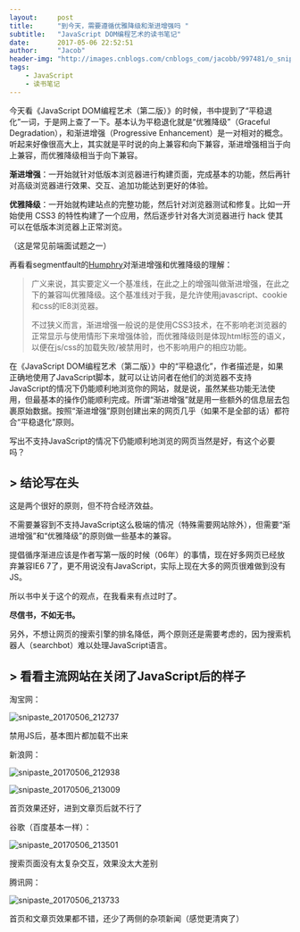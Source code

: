 ```yaml
---
layout:     post
title:      "到今天，需要遵循优雅降级和渐进增强吗 "
subtitle:   "JavaScript DOM编程艺术的读书笔记"
date:       2017-05-06 22:52:51
author:     "Jacob"
header-img: "http://images.cnblogs.com/cnblogs_com/jacobb/997481/o_snipaste_20170506_230715.png"
tags:
    - JavaScript
    - 读书笔记
---
```


今天看《JavaScript DOM编程艺术（第二版）》的时候，书中提到了“平稳退化”一词，于是网上查了一下。基本认为平稳退化就是“优雅降级”（Graceful Degradation），和渐进增强（Progressive Enhancement）是一对相对的概念。听起来好像很高大上，其实就是平时说的向上兼容和向下兼容，渐进增强相当于向上兼容，而优雅降级相当于向下兼容。



**渐进增强**：一开始就针对低版本浏览器进行构建页面，完成基本的功能，然后再针对高级浏览器进行效果、交互、追加功能达到更好的体验。

**优雅降级**：一开始就构建站点的完整功能，然后针对浏览器测试和修复。比如一开始使用 CSS3 的特性构建了一个应用，然后逐步针对各大浏览器进行 hack 使其可以在低版本浏览器上正常浏览。

（这是常见前端面试题之一）



再看看segmentfault的[Humphry](https://segmentfault.com/u/humphry)对渐进增强和优雅降级的理解：

> 广义来说，其实要定义一个基准线，在此之上的增强叫做渐进增强，在此之下的兼容叫优雅降级。这个基准线对于我，是允许使用javascript、cookie和css的IE8浏览器。
>
> 不过狭义而言，渐进增强一般说的是使用CSS3技术，在不影响老浏览器的正常显示与使用情形下来增强体验，而优雅降级则是体现html标签的语义，以便在js/css的加载失败/被禁用时，也不影响用户的相应功能。



在《JavaScript DOM编程艺术（第二版）》中的“平稳退化”，作者描述是，如果正确地使用了JavaScript脚本，就可以让访问者在他们的浏览器不支持JavaScript的情况下仍能顺利地浏览你的网站，就是说，虽然某些功能无法使用，但最基本的操作仍能顺利完成。所谓“渐进增强”就是用一些额外的信息层去包裹原始数据。按照“渐进增强”原则创建出来的网页几乎（如果不是全部的话）都符合“平稳退化”原则。



写出不支持JavaScript的情况下仍能顺利地浏览的网页当然是好，有这个必要吗？

## > 结论写在头

这是两个很好的原则，但不符合经济效益。

不需要兼容到不支持JavaScript这么极端的情况（特殊需要网站除外），但需要“渐进增强”和“优雅降级”的原则做一些基本的兼容。



提倡循序渐进应该是作者写第一版的时候（06年）的事情，现在好多网页已经放弃兼容IE6 7了，更不用说没有JavaScript，实际上现在大多的网页很难做到没有JS。

所以书中关于这个的观点，在我看来有点过时了。

**尽信书，不如无书。**



另外，不想让网页的搜索引擎的排名降低，两个原则还是需要考虑的，因为搜索机器人（searchbot）难以处理JavaScript语言。



## > 看看主流网站在关闭了JavaScript后的样子

淘宝网：

![snipaste_20170506_212737](http://images2015.cnblogs.com/blog/1160408/201705/1160408-20170506224052757-1234684562.png)

禁用JS后，基本图片都加载不出来



新浪网：

![snipaste_20170506_212938](http://images2015.cnblogs.com/blog/1160408/201705/1160408-20170506224143507-769928831.png)

![snipaste_20170506_213009](http://images2015.cnblogs.com/blog/1160408/201705/1160408-20170506224211757-1510468197.png)

首页效果还好，进到文章页后就不行了



谷歌（百度基本一样）：

![snipaste_20170506_213501](http://images2015.cnblogs.com/blog/1160408/201705/1160408-20170506224231367-238963549.png)

搜索页面没有太复杂交互，效果没太大差别



腾讯网：

![snipaste_20170506_213733](http://images2015.cnblogs.com/blog/1160408/201705/1160408-20170506224244773-107971276.png)

首页和文章页效果都不错，还少了两侧的杂项新闻（感觉更清爽了）
